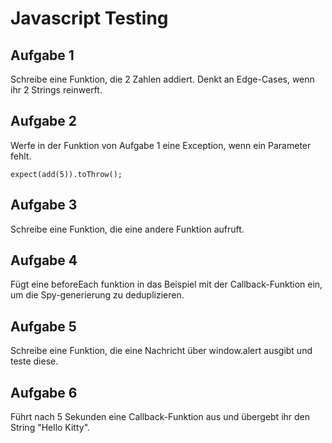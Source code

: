 # Javascript Testing

## Aufgabe 1
Schreibe eine Funktion, die 2 Zahlen addiert.
Denkt an Edge-Cases, wenn ihr 2 Strings reinwerft.

## Aufgabe 2
Werfe in der Funktion von Aufgabe 1 eine Exception, wenn ein Parameter fehlt.

````expect(add(5)).toThrow();````

## Aufgabe 3
Schreibe eine Funktion, die eine andere Funktion aufruft.

## Aufgabe 4
Fügt eine beforeEach funktion in das Beispiel mit der Callback-Funktion ein, um die Spy-generierung zu deduplizieren.

## Aufgabe 5
Schreibe eine Funktion, die eine Nachricht über window.alert ausgibt und teste diese.

## Aufgabe 6
Führt nach 5 Sekunden eine Callback-Funktion aus und übergebt ihr den String "Hello Kitty".